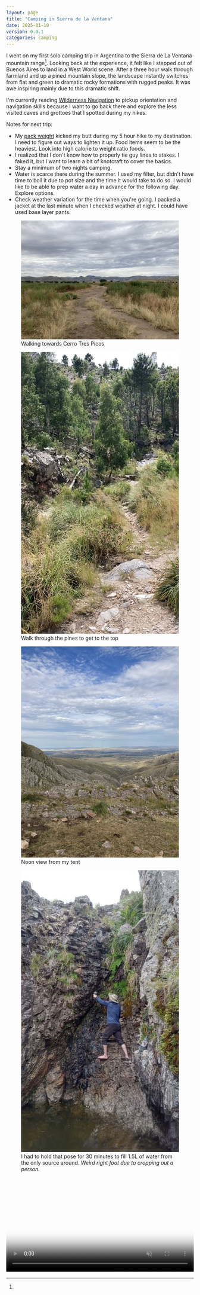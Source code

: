```yaml
---
layout: page
title: "Camping in Sierra de la Ventana"
date: 2025-01-19
version: 0.0.1
categories: camping
---
```


I went on my first solo camping trip in Argentina to the Sierra de La Ventana mountain range[^1]. Looking back at the experience, it felt like I stepped out of Buenos Aires to land in a West World scene. After a three hour walk through farmland and up a pined mountain slope, the landscape instantly switches from flat and green to dramatic rocky formations with rugged peaks. It was awe inspiring mainly due to this dramatic shift.

I'm currently reading [Wilderness Navigation](https://www.amazon.com/Wilderness-Navigation-Finding-Altimeter-Mountaineers/dp/1594859450) to pickup orientation and navigation skills because I want to go back there and explore the less visited caves and grottoes that I spotted during my hikes.

Notes for next trip:
* My [pack weight](sierra-de-la-ventana-pack) kicked my butt during my 5 hour hike to my destination. I need to figure out ways to lighten it up. Food items seem to be the heaviest. Look into high calorie to weight ratio foods.
* I realized that I don't know how to properly tie guy lines to stakes. I faked it, but I want to learn a bit of knotcraft to cover the basics.
* Stay a minimum of two nights camping.
* Water is scarce there during the summer. I used my filter, but didn't have time to boil it due to pot size and the time it would take to do so. I would like to be able to prep water a day in advance for the following day. Explore options.
* Check weather variation for the time when you're going. I packed a jacket at the last minute when I checked weather at night. I could have used base layer pants.

<figure>
    <img src="assets/la-ventana-walk-to-mountains.JPG">
    <figcaption>Walking towards Cerro Tres Picos</figcaption>
</figure>

<figure>
    <img src="assets/la-ventana-pines.png">
    <figcaption>Walk through the pines to get to the top</figcaption>
</figure>

<figure>
    <img src="assets/la-ventana-view-from-tent.JPG">
    <figcaption>Noon view from my tent</figcaption>
</figure>


<figure>
    <img src="assets/la-ventana-akward-pose.JPG">
    <figcaption>I had to hold that pose for 30 minutes to fill 1.5L of water from the only source around. <i>Weird right foot due to cropping out a person.</i></figcaption>
</figure>

<video width="100%" controls muted poster="assets/la-ventana-vid-poster.png">
    <source src="assets/la-ventana-vid.mp4" type="video/mp4;">
</video>

[^1]:
